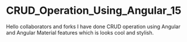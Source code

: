 # CRUD_Operation_Using_Angular_15
Hello collaborators and forks I have done CRUD operation using Angular and Angular Material features which is looks cool and stylish.

